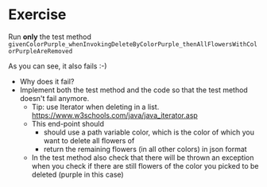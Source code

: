 # Exercise 

Run **only** the test method `givenColorPurple_whenInvokingDeleteByColorPurple_thenAllFlowersWithColorPurpleAreRemoved`

As you can see, it also fails :-)
- Why does it fail?
- Implement both the test method and the code so that the test method doesn't fail anymore.
  - Tip: use Iterator when deleting in a list. https://www.w3schools.com/java/java_iterator.asp
  - This end-point should 
    - should use a path variable color, which is the color of which you want to delete all flowers of
    - return the remaining flowers (in all other colors) in json format
  - In the test method also check that there will be thrown an exception when you check if there are still flowers of the color you picked to be deleted (purple in this case)